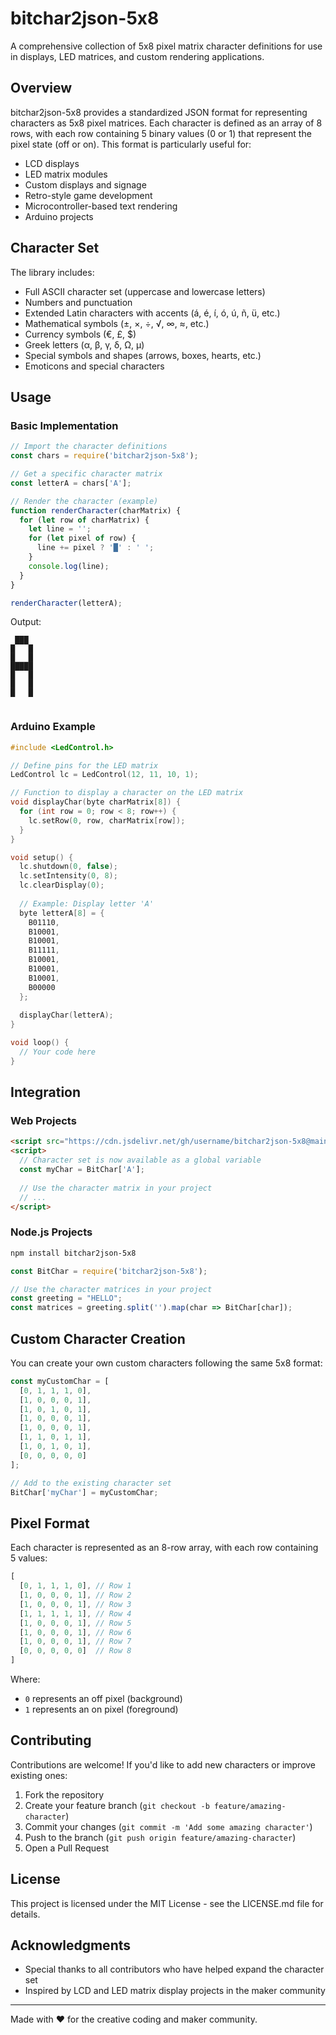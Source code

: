 # bitchar2json-5x8

A comprehensive collection of 5x8 pixel matrix character definitions for use in displays, LED matrices, and custom rendering applications.

## Overview

bitchar2json-5x8 provides a standardized JSON format for representing characters as 5x8 pixel matrices. Each character is defined as an array of 8 rows, with each row containing 5 binary values (0 or 1) that represent the pixel state (off or on). This format is particularly useful for:

- LCD displays
- LED matrix modules
- Custom displays and signage
- Retro-style game development
- Microcontroller-based text rendering
- Arduino projects

## Character Set

The library includes:

- Full ASCII character set (uppercase and lowercase letters)
- Numbers and punctuation
- Extended Latin characters with accents (á, é, í, ó, ú, ñ, ü, etc.)
- Mathematical symbols (±, ×, ÷, √, ∞, ≈, etc.)
- Currency symbols (€, £, $)
- Greek letters (α, β, γ, δ, Ω, µ)
- Special symbols and shapes (arrows, boxes, hearts, etc.)
- Emoticons and special characters

## Usage

### Basic Implementation

```javascript
// Import the character definitions
const chars = require('bitchar2json-5x8');

// Get a specific character matrix
const letterA = chars['A'];

// Render the character (example)
function renderCharacter(charMatrix) {
  for (let row of charMatrix) {
    let line = '';
    for (let pixel of row) {
      line += pixel ? '█' : ' ';
    }
    console.log(line);
  }
}

renderCharacter(letterA);
```

Output:
```
 ███ 
█   █
█   █
█████
█   █
█   █
█   █
     
```

### Arduino Example

```cpp
#include <LedControl.h>

// Define pins for the LED matrix
LedControl lc = LedControl(12, 11, 10, 1);

// Function to display a character on the LED matrix
void displayChar(byte charMatrix[8]) {
  for (int row = 0; row < 8; row++) {
    lc.setRow(0, row, charMatrix[row]);
  }
}

void setup() {
  lc.shutdown(0, false);
  lc.setIntensity(0, 8);
  lc.clearDisplay(0);
  
  // Example: Display letter 'A'
  byte letterA[8] = {
    B01110,
    B10001,
    B10001,
    B11111,
    B10001,
    B10001,
    B10001,
    B00000
  };
  
  displayChar(letterA);
}

void loop() {
  // Your code here
}
```

## Integration

### Web Projects

```html
<script src="https://cdn.jsdelivr.net/gh/username/bitchar2json-5x8@main/dist/bitchar2json-5x8.min.js"></script>
<script>
  // Character set is now available as a global variable
  const myChar = BitChar['A'];
  
  // Use the character matrix in your project
  // ...
</script>
```

### Node.js Projects

```bash
npm install bitchar2json-5x8
```

```javascript
const BitChar = require('bitchar2json-5x8');

// Use the character matrices in your project
const greeting = "HELLO";
const matrices = greeting.split('').map(char => BitChar[char]);
```

## Custom Character Creation

You can create your own custom characters following the same 5x8 format:

```javascript
const myCustomChar = [
  [0, 1, 1, 1, 0],
  [1, 0, 0, 0, 1],
  [1, 0, 1, 0, 1],
  [1, 0, 0, 0, 1],
  [1, 0, 0, 0, 1],
  [1, 1, 0, 1, 1],
  [1, 0, 1, 0, 1],
  [0, 0, 0, 0, 0]
];

// Add to the existing character set
BitChar['myChar'] = myCustomChar;
```

## Pixel Format

Each character is represented as an 8-row array, with each row containing 5 values:

```javascript
[
  [0, 1, 1, 1, 0], // Row 1
  [1, 0, 0, 0, 1], // Row 2
  [1, 0, 0, 0, 1], // Row 3
  [1, 1, 1, 1, 1], // Row 4
  [1, 0, 0, 0, 1], // Row 5
  [1, 0, 0, 0, 1], // Row 6
  [1, 0, 0, 0, 1], // Row 7
  [0, 0, 0, 0, 0]  // Row 8
]
```

Where:
- `0` represents an off pixel (background)
- `1` represents an on pixel (foreground)

## Contributing

Contributions are welcome! If you'd like to add new characters or improve existing ones:

1. Fork the repository
2. Create your feature branch (`git checkout -b feature/amazing-character`)
3. Commit your changes (`git commit -m 'Add some amazing character'`)
4. Push to the branch (`git push origin feature/amazing-character`)
5. Open a Pull Request

## License

This project is licensed under the MIT License - see the LICENSE.md file for details.

## Acknowledgments

- Special thanks to all contributors who have helped expand the character set
- Inspired by LCD and LED matrix display projects in the maker community

---

Made with ♥ for the creative coding and maker community.
